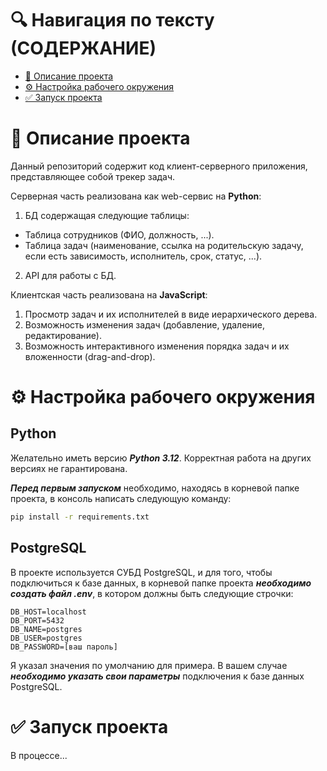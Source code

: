 # 🔍 Навигация по тексту (СОДЕРЖАНИЕ)
- [📜 Описание проекта](#-описание-проекта)
- [⚙️ Настройка рабочего окружения](#-настройка-рабочего-окружения)
- [✅ Запуск проекта](#-запуск-проекта)
# 📜 Описание проекта
Данный репозиторий содержит код клиент-серверного приложения, представляющее собой трекер задач.

Серверная часть реализована как web-сервис на **Python**:
1. БД содержащая следующие таблицы:
  - Таблица сотрудников (ФИО, должность, ...).
  - Таблица задач (наименование, ссылка на родительскую задачу, если есть зависимость, исполнитель, срок, статус, ...).
2. API для работы с БД.

Клиентская часть реализована на **JavaScript**:
1. Просмотр задач и их исполнителей в виде иерархического дерева.
2. Возможность изменения задач (добавление, удаление, редактирование).
3. Возможность интерактивного изменения порядка задач и их вложенности (drag-and-drop).
# ⚙️ Настройка рабочего окружения
## Python
Желательно иметь версию ***Python 3.12***. Корректная работа на других версиях не гарантирована.

***Перед первым запуском*** необходимо, находясь в корневой папке проекта, в консоль написать следующую команду:
```bash
pip install -r requirements.txt
```
## PostgreSQL
В проекте используется СУБД PostgreSQL, и для того, чтобы подключиться к базе данных, в корневой папке проекта ***необходимо создать файл .env***, в котором должны быть следующие строчки:
```env
DB_HOST=localhost
DB_PORT=5432
DB_NAME=postgres
DB_USER=postgres
DB_PASSWORD=[ваш пароль]
```
Я указал значения по умолчанию для примера. В вашем случае ***необходимо указать свои параметры*** подключения к базе данных PostgreSQL.
# ✅ Запуск проекта
В процессе...

